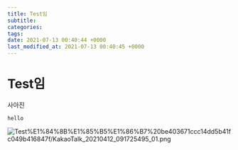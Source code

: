 ```yaml
---
title: Test임
subtitle: 
categories: 
tags: 
date: 2021-07-13 00:40:44 +0000
last_modified_at: 2021-07-13 00:40:45 +0000
---
```

# Test임

사아진

`hello`

![Test%E1%84%8B%E1%85%B5%E1%86%B7%20be403671ccc14dd5b41fc049b416847f/KakaoTalk_20210412_091725495_01.png](Test%E1%84%8B%E1%85%B5%E1%86%B7%20be403671ccc14dd5b41fc049b416847f/KakaoTalk_20210412_091725495_01.png)